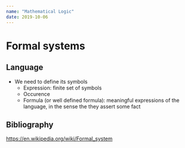 ```yaml
---
name: "Mathematical Logic"
date: 2019-10-06
---
```


# Formal systems

## Language

* We need to define its symbols
  * Expression: finite set of symbols
  * Occurence
  * Formula (or well defined formula): meaningful expressions of the language, in the sense the they
  assert some fact


## Bibliography

https://en.wikipedia.org/wiki/Formal_system
